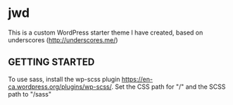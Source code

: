 jwd
===

This is a custom WordPress starter theme I have created, based on underscores (http://underscores.me/)

## GETTING STARTED

To use sass, install the wp-scss plugin https://en-ca.wordpress.org/plugins/wp-scss/. Set the CSS path for "/" and the SCSS path to "/sass"
